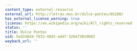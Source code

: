 ```yaml
---
content_type: external-resource
external_url: http://letras.mus.br/dulce-pontes/65280/
has_external_license_warning: true
license: https://en.wikipedia.org/wiki/All_rights_reserved
status: ''
title: Dulce Pontes
uid: 5ed248d4-7833-4845-a4d7-32647302d603
wayback_url: ''
---
```

